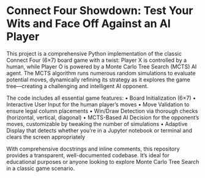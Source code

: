 # Connect Four Showdown: Test Your Wits and Face Off Against an AI Player

This project is a comprehensive Python implementation of the classic Connect Four (6×7) board game with a twist: Player X is controlled by a human, while Player O is powered by a Monte Carlo Tree Search (MCTS) AI agent. The MCTS algorithm runs numerous random simulations to evaluate potential moves, dynamically refining its strategy as it explores the game tree—creating a challenging and intelligent AI opponent.

The code includes all essential game features:
	•	Board Initialization (6×7)
	•	Interactive User Input for the human player’s moves
	•	Move Validation to ensure legal column placements
	•	Win/Draw Detection via thorough checks (horizontal, vertical, diagonal)
	•	MCTS-Based AI Decision for the opponent’s moves, customizable by tweaking the number of simulations
	•	Adaptive Display that detects whether you’re in a Jupyter notebook or terminal and clears the screen appropriately

With comprehensive docstrings and inline comments, this repository provides a transparent, well-documented codebase. It’s ideal for educational purposes or anyone looking to explore Monte Carlo Tree Search in a classic game scenario.
